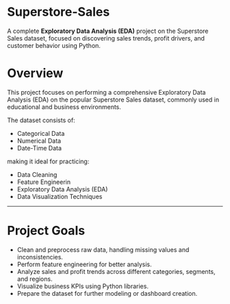 # Superstore-Sales
A complete **Exploratory Data Analysis (EDA)** project on the Superstore Sales dataset, focused on discovering sales trends, profit drivers, and customer behavior using Python.

# Overview

This project focuses on performing a comprehensive Exploratory Data Analysis (EDA) on the popular Superstore Sales dataset, commonly used in educational and business environments.

The dataset consists of:
- Categorical Data
- Numerical Data
- Date-Time Data

making it ideal for practicing:
- Data Cleaning
- Feature Engineerin
- Exploratory Data Analysis (EDA)
- Data Visualization Techniques

---

# Project Goals

- Clean and preprocess raw data, handling missing values and inconsistencies.
- Perform feature engineering for better analysis.
- Analyze sales and profit trends across different categories, segments, and regions.
- Visualize business KPIs using Python libraries.
- Prepare the dataset for further modeling or dashboard creation.
